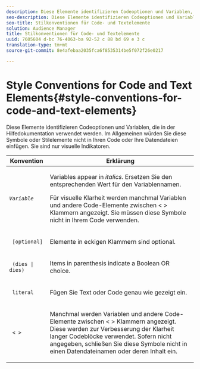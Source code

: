 ```yaml
---
description: Diese Elemente identifizieren Codeoptionen und Variablen, die in der Hilfedokumentation verwendet werden. Im Allgemeinen würden Sie diese Symbole oder Stilelemente nicht in Ihren Code oder Ihre Datendateien einfügen. Sie sind nur visuelle Indikatoren.
seo-description: Diese Elemente identifizieren Codeoptionen und Variablen, die in der Hilfedokumentation verwendet werden. Im Allgemeinen würden Sie diese Symbole oder Stilelemente nicht in Ihren Code oder Ihre Datendateien einfügen. Sie sind nur visuelle Indikatoren.
seo-title: Stilkonventionen für Code- und Textelemente
solution: Audience Manager
title: Stilkonventionen für Code- und Textelemente
uuid: 7605604 d-bc 76-4063-ba 92-52 c 88 bd 69 e 3 c
translation-type: tm+mt
source-git-commit: 8e4afebaa2035fca6f8535314be5f072f26e0217

---
```



# Style Conventions for Code and Text Elements{#style-conventions-for-code-and-text-elements}

Diese Elemente identifizieren Codeoptionen und Variablen, die in der Hilfedokumentation verwendet werden. Im Allgemeinen würden Sie diese Symbole oder Stilelemente nicht in Ihren Code oder Ihre Datendateien einfügen. Sie sind nur visuelle Indikatoren.

<table id="table_EBEF9490D90041BD8B7ABE3AF1AF35B6"> 
 <thead> 
  <tr> 
   <th colname="col1" class="entry"> Konvention </th> 
   <th colname="col2" class="entry"> Erklärung </th> 
  </tr> 
 </thead>
 <tbody> 
  <tr> 
   <td colname="col1"> <p> <code><i>Variable</i></code> </p> </td> 
   <td colname="col2"> <p>Variables appear in <i>italics</i>. Ersetzen Sie den entsprechenden Wert für den Variablennamen. </p> <p>Für visuelle Klarheit werden manchmal Variablen und andere Code-Elemente zwischen &lt; &gt; Klammern angezeigt. Sie müssen diese Symbole nicht in Ihrem Code verwenden. </p> </td> 
  </tr> 
  <tr> 
   <td colname="col1"> <p> <code> [optional]</code> </p> </td> 
   <td colname="col2"> <p>Elemente in eckigen Klammern sind optional. </p> </td> 
  </tr> 
  <tr> 
   <td colname="col1"> <p> <code> (dies | dies) </code> </p> </td> 
   <td colname="col2"> <p>Items in parenthesis indicate a Boolean <span class="wintitle"> OR</span> choice. </p> </td> 
  </tr> 
  <tr> 
   <td colname="col1"> <p> <code> literal</code> </p> </td> 
   <td colname="col2"> <p>Fügen Sie Text oder Code genau wie gezeigt ein. </p> </td> 
  </tr> 
  <tr> 
   <td colname="col1"> <p> <code> &lt; &gt;</code> </p> </td> 
   <td colname="col2"> <p>Manchmal werden Variablen und andere Code-Elemente zwischen &lt; &gt; Klammern angezeigt. Diese werden zur Verbesserung der Klarheit langer Codeblöcke verwendet. Sofern nicht angegeben, schließen Sie diese Symbole nicht in einen Datendateinamen oder deren Inhalt ein. </p> </td> 
  </tr> 
 </tbody> 
</table>

